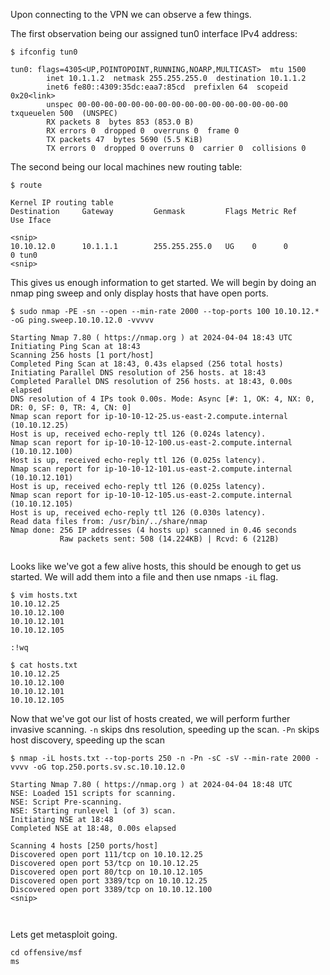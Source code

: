 Upon connecting to the VPN we can observe a few things.

The first observation being our assigned tun0 interface IPv4 address:
```
$ ifconfig tun0

tun0: flags=4305<UP,POINTOPOINT,RUNNING,NOARP,MULTICAST>  mtu 1500
        inet 10.1.1.2  netmask 255.255.255.0  destination 10.1.1.2
        inet6 fe80::4309:35dc:eaa7:85cd  prefixlen 64  scopeid 0x20<link>
        unspec 00-00-00-00-00-00-00-00-00-00-00-00-00-00-00-00  txqueuelen 500  (UNSPEC)
        RX packets 8  bytes 853 (853.0 B)
        RX errors 0  dropped 0  overruns 0  frame 0
        TX packets 47  bytes 5690 (5.5 KiB)
        TX errors 0  dropped 0 overruns 0  carrier 0  collisions 0
```

The second being our local machines new routing table:
```
$ route    

Kernel IP routing table
Destination     Gateway         Genmask         Flags Metric Ref    Use Iface

<snip>
10.10.12.0      10.1.1.1        255.255.255.0   UG    0      0        0 tun0
<snip>

```

This gives us enough information to get started. We will begin by doing an nmap ping sweep and only display hosts that have open ports.

```
$ sudo nmap -PE -sn --open --min-rate 2000 --top-ports 100 10.10.12.* -oG ping.sweep.10.10.12.0 -vvvvv

Starting Nmap 7.80 ( https://nmap.org ) at 2024-04-04 18:43 UTC
Initiating Ping Scan at 18:43
Scanning 256 hosts [1 port/host]
Completed Ping Scan at 18:43, 0.43s elapsed (256 total hosts)
Initiating Parallel DNS resolution of 256 hosts. at 18:43
Completed Parallel DNS resolution of 256 hosts. at 18:43, 0.00s elapsed
DNS resolution of 4 IPs took 0.00s. Mode: Async [#: 1, OK: 4, NX: 0, DR: 0, SF: 0, TR: 4, CN: 0]
Nmap scan report for ip-10-10-12-25.us-east-2.compute.internal (10.10.12.25)
Host is up, received echo-reply ttl 126 (0.024s latency).
Nmap scan report for ip-10-10-12-100.us-east-2.compute.internal (10.10.12.100)
Host is up, received echo-reply ttl 126 (0.025s latency).
Nmap scan report for ip-10-10-12-101.us-east-2.compute.internal (10.10.12.101)
Host is up, received echo-reply ttl 126 (0.025s latency).
Nmap scan report for ip-10-10-12-105.us-east-2.compute.internal (10.10.12.105)
Host is up, received echo-reply ttl 126 (0.030s latency).
Read data files from: /usr/bin/../share/nmap
Nmap done: 256 IP addresses (4 hosts up) scanned in 0.46 seconds
           Raw packets sent: 508 (14.224KB) | Rcvd: 6 (212B)


```

Looks like we've got a few alive hosts, this should be enough to get us started. We will add them into a file and then use nmaps `-iL` flag.

```
$ vim hosts.txt
10.10.12.25
10.10.12.100
10.10.12.101
10.10.12.105

:!wq

$ cat hosts.txt
10.10.12.25
10.10.12.100
10.10.12.101
10.10.12.105
```

Now that we've got our list of hosts created, we will perform further invasive scanning.
`-n` skips dns resolution, speeding up the scan.
`-Pn` skips host discovery, speeding up the scan

```
$ nmap -iL hosts.txt --top-ports 250 -n -Pn -sC -sV --min-rate 2000 -vvvv -oG top.250.ports.sv.sc.10.10.12.0

Starting Nmap 7.80 ( https://nmap.org ) at 2024-04-04 18:48 UTC
NSE: Loaded 151 scripts for scanning.
NSE: Script Pre-scanning.
NSE: Starting runlevel 1 (of 3) scan.
Initiating NSE at 18:48
Completed NSE at 18:48, 0.00s elapsed

Scanning 4 hosts [250 ports/host]
Discovered open port 111/tcp on 10.10.12.25
Discovered open port 53/tcp on 10.10.12.25
Discovered open port 80/tcp on 10.10.12.105
Discovered open port 3389/tcp on 10.10.12.25
Discovered open port 3389/tcp on 10.10.12.100
<snip>



```




Lets get metasploit going.

```
cd offensive/msf
ms

```



